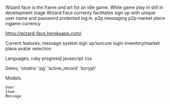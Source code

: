 Wizard face is the frame and art for an idle game. While game play in still in development stage Wizard Face currenty facilitates
	sign up with unique user name and password protected log in. 
	p2p messaging
	p2p market place
	ingame currency

https://wizard-face.herokuapp.com/

Current features;
	message system
	sign up/surcure login
	inventory/market place
	avatar selection

Languages;
	ruby
	progresql
	javascript
	css

Gems;
	'sinatra'
	'pg'
	'active_record'
	'bcrypt'

Models.

	User
	Item
	Message
